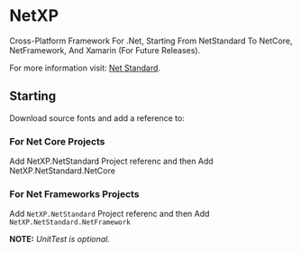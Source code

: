 # NetXP
Cross-Platform Framework For .Net, Starting From NetStandard To NetCore, NetFramework, And Xamarin (For Future Releases).

For more information visit: [Net Standard](https://docs.microsoft.com/en-us/dotnet/articles/standard/library).


## Starting
Download source fonts and add a reference to:

### For Net Core Projects
Add NetXP.NetStandard Project referenc and then Add NetXP.NetStandard.NetCore

### For Net Frameworks Projects
Add `NetXP.NetStandard` Project referenc and then Add `NetXP.NetStandard.NetFramework`

**NOTE:** _UnitTest is optional._














